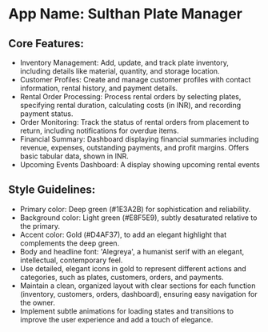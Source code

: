 # **App Name**: Sulthan Plate Manager

## Core Features:

- Inventory Management: Add, update, and track plate inventory, including details like material, quantity, and storage location.
- Customer Profiles: Create and manage customer profiles with contact information, rental history, and payment details.
- Rental Order Processing: Process rental orders by selecting plates, specifying rental duration, calculating costs (in INR), and recording payment status.
- Order Monitoring: Track the status of rental orders from placement to return, including notifications for overdue items.
- Financial Summary: Dashboard displaying financial summaries including revenue, expenses, outstanding payments, and profit margins. Offers basic tabular data, shown in INR.
- Upcoming Events Dashboard: A display showing upcoming rental events

## Style Guidelines:

- Primary color: Deep green (#1E3A2B) for sophistication and reliability.
- Background color: Light green (#E8F5E9), subtly desaturated relative to the primary.
- Accent color: Gold (#D4AF37), to add an elegant highlight that complements the deep green.
- Body and headline font: 'Alegreya', a humanist serif with an elegant, intellectual, contemporary feel.
- Use detailed, elegant icons in gold to represent different actions and categories, such as plates, customers, orders, and payments.
- Maintain a clean, organized layout with clear sections for each function (inventory, customers, orders, dashboard), ensuring easy navigation for the owner.
- Implement subtle animations for loading states and transitions to improve the user experience and add a touch of elegance.